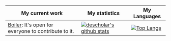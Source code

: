 |My current work|My statistics|My Languages|
|-|-|-|
|[Boiler](https://github.com/descholar-ceo/boiler): It's open for everyone to contribute to it.|[![descholar's github stats](https://github-readme-stats.vercel.app/api?username=descholar-ceo&show_icons=true&theme=dark&hide_title=true)](https://github.com/descholar-ceo)|[![Top Langs](https://github-readme-stats.vercel.app/api/top-langs/?username=descholar-ceo&show_icons=true&theme=dark&layout=compact)](https://github.com/descholar-ceo)
